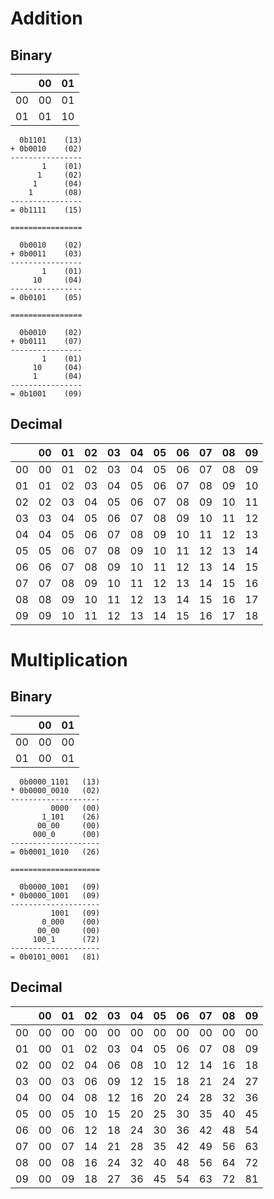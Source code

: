 # Addition

## Binary

|    | 00 | 01 |
|----|----|----|
| 00 | 00 | 01 |
| 01 | 01 | 10 |


```
  0b1101    (13)
+ 0b0010    (02)
----------------
       1    (01)
      1     (02)
     1      (04)
    1       (08)
----------------
= 0b1111    (15)

================

  0b0010    (02)
+ 0b0011    (03)
----------------
       1    (01)
     10     (04)
----------------
= 0b0101    (05)

================

  0b0010    (02)
+ 0b0111    (07)
----------------
       1    (01)
     10     (04)
     1      (04)
----------------
= 0b1001    (09)
```

## Decimal

|    | 00 | 01 | 02 | 03 | 04 | 05 | 06 | 07 | 08 | 09 |
|----|----|----|----|----|----|----|----|----|----|----|
| 00 | 00 | 01 | 02 | 03 | 04 | 05 | 06 | 07 | 08 | 09 |
| 01 | 01 | 02 | 03 | 04 | 05 | 06 | 07 | 08 | 09 | 10 |
| 02 | 02 | 03 | 04 | 05 | 06 | 07 | 08 | 09 | 10 | 11 |
| 03 | 03 | 04 | 05 | 06 | 07 | 08 | 09 | 10 | 11 | 12 |
| 04 | 04 | 05 | 06 | 07 | 08 | 09 | 10 | 11 | 12 | 13 |
| 05 | 05 | 06 | 07 | 08 | 09 | 10 | 11 | 12 | 13 | 14 |
| 06 | 06 | 07 | 08 | 09 | 10 | 11 | 12 | 13 | 14 | 15 |
| 07 | 07 | 08 | 09 | 10 | 11 | 12 | 13 | 14 | 15 | 16 |
| 08 | 08 | 09 | 10 | 11 | 12 | 13 | 14 | 15 | 16 | 17 |
| 09 | 09 | 10 | 11 | 12 | 13 | 14 | 15 | 16 | 17 | 18 |

# Multiplication

## Binary

|    | 00 | 01 |
|----|----|----|
| 00 | 00 | 00 |
| 01 | 00 | 01 |

```
  0b0000_1101   (13)
* 0b0000_0010   (02)
--------------------
         0000   (00)
       1_101    (26)
      00_00     (00)
     000_0      (00)
--------------------
= 0b0001_1010   (26)

====================  

  0b0000_1001   (09)
* 0b0000_1001   (09)
--------------------
         1001   (09)
       0_000    (00)
      00_00     (00)
     100_1      (72)
--------------------
= 0b0101_0001   (81)
```

## Decimal

|    | 00 | 01 | 02 | 03 | 04 | 05 | 06 | 07 | 08 | 09 |
|----|----|----|----|----|----|----|----|----|----|----|
| 00 | 00 | 00 | 00 | 00 | 00 | 00 | 00 | 00 | 00 | 00 |
| 01 | 00 | 01 | 02 | 03 | 04 | 05 | 06 | 07 | 08 | 09 |
| 02 | 00 | 02 | 04 | 06 | 08 | 10 | 12 | 14 | 16 | 18 |
| 03 | 00 | 03 | 06 | 09 | 12 | 15 | 18 | 21 | 24 | 27 |
| 04 | 00 | 04 | 08 | 12 | 16 | 20 | 24 | 28 | 32 | 36 |
| 05 | 00 | 05 | 10 | 15 | 20 | 25 | 30 | 35 | 40 | 45 |
| 06 | 00 | 06 | 12 | 18 | 24 | 30 | 36 | 42 | 48 | 54 |
| 07 | 00 | 07 | 14 | 21 | 28 | 35 | 42 | 49 | 56 | 63 |
| 08 | 00 | 08 | 16 | 24 | 32 | 40 | 48 | 56 | 64 | 72 |
| 09 | 00 | 09 | 18 | 27 | 36 | 45 | 54 | 63 | 72 | 81 |
